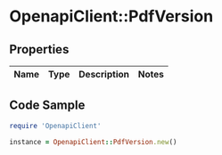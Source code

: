 # OpenapiClient::PdfVersion

## Properties

Name | Type | Description | Notes
------------ | ------------- | ------------- | -------------

## Code Sample

```ruby
require 'OpenapiClient'

instance = OpenapiClient::PdfVersion.new()
```


